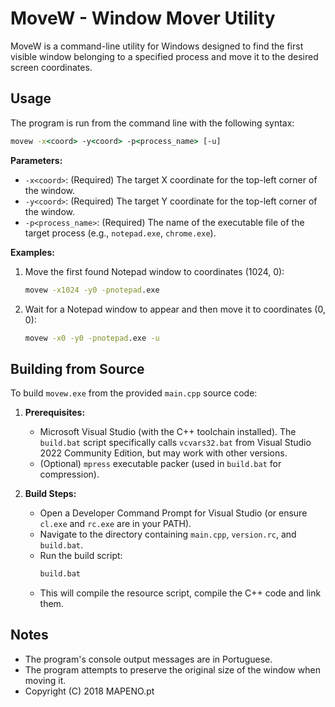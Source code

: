 # MoveW - Window Mover Utility

MoveW is a command-line utility for Windows designed to find the first visible window belonging to a specified process and move it to the desired screen coordinates.

## Usage

The program is run from the command line with the following syntax:

```cmd
movew -x<coord> -y<coord> -p<process_name> [-u]
```

**Parameters:**

*   `-x<coord>`: (Required) The target X coordinate for the top-left corner of the window.
*   `-y<coord>`: (Required) The target Y coordinate for the top-left corner of the window.
*   `-p<process_name>`: (Required) The name of the executable file of the target process (e.g., `notepad.exe`, `chrome.exe`).

**Examples:**

1.  Move the first found Notepad window to coordinates (1024, 0):
    ```cmd
    movew -x1024 -y0 -pnotepad.exe
    ```
2.  Wait for a Notepad window to appear and then move it to coordinates (0, 0):
    ```cmd
    movew -x0 -y0 -pnotepad.exe -u
    ```

## Building from Source

To build `movew.exe` from the provided `main.cpp` source code:

1.  **Prerequisites:**
    *   Microsoft Visual Studio (with the C++ toolchain installed). The `build.bat` script specifically calls `vcvars32.bat` from Visual Studio 2022 Community Edition, but may work with other versions.
    *   (Optional) `mpress` executable packer (used in `build.bat` for compression).

2.  **Build Steps:**
    *   Open a Developer Command Prompt for Visual Studio (or ensure `cl.exe` and `rc.exe` are in your PATH).
    *   Navigate to the directory containing `main.cpp`, `version.rc`, and `build.bat`.
    *   Run the build script:
        ```cmd
        build.bat
        ```
    *   This will compile the resource script, compile the C++ code and link them.

## Notes

*   The program's console output messages are in Portuguese.
*   The program attempts to preserve the original size of the window when moving it.
*   Copyright (C) 2018 MAPENO.pt
